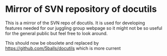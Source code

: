 # Mirror of SVN repository of docutils

This is a mirror of the SVN repo of docutils. It is used for developing features needed for our juggling group webpage so it might not be so useful for the general public but feel free to look around.

This should now be obsolete and replaced by https://github.com/5balls/docutils which is more current
